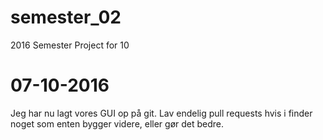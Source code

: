 # semester_02
2016 Semester Project for 10

# 07-10-2016
  Jeg har nu lagt vores GUI op på git. Lav endelig pull requests hvis i finder noget som enten bygger videre, eller gør det bedre.
